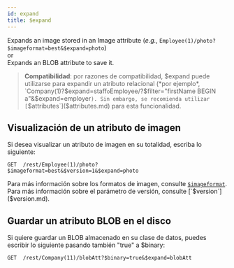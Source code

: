 ```yaml
---
id: expand
title: $expand
---
```



Expands an image stored in an Image attribute (*e.g.*, `Employee(1)/photo?$imageformat=best&$expand=photo`)<br/> or<br/> Expands an BLOB attribute to save it.

> **Compatibilidad**: por razones de compatibilidad, $expand puede utilizarse para expandir un atributo relacional (*por ejemplo*, `Company(1)?$expand=staff` o `Employee/?$filter="firstName BEGIN a"&$expand=employer`). Sin embargo, se recomienda utilizar [`$attributes`]($attributes.md) para esta funcionalidad.



## Visualización de un atributo de imagen

Si desea visualizar un atributo de imagen en su totalidad, escriba lo siguiente:

 `GET  /rest/Employee(1)/photo?$imageformat=best&$version=1&$expand=photo`

Para más información sobre los formatos de imagen, consulte [`$imageformat`]($imageformat.md). Para más información sobre el parámetro de versión, consulte [`$version`]($version.md).

## Guardar un atributo BLOB en el disco

Si quiere guardar un BLOB almacenado en su clase de datos, puedes escribir lo siguiente pasando también "true" a $binary:

  `GET  /rest/Company(11)/blobAtt?$binary=true&$expand=blobAtt`